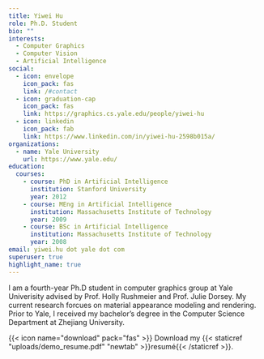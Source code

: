 ```yaml
---
title: Yiwei Hu
role: Ph.D. Student
bio: ""
interests:
  - Computer Graphics
  - Computer Vision
  - Artificial Intelligence
social:
  - icon: envelope
    icon_pack: fas
    link: /#contact
  - icon: graduation-cap
    icon_pack: fas
    link: https://graphics.cs.yale.edu/people/yiwei-hu
  - icon: linkedin
    icon_pack: fab
    link: https://www.linkedin.com/in/yiwei-hu-2598b015a/
organizations:
  - name: Yale University
    url: https://www.yale.edu/
education:
  courses:
    - course: PhD in Artificial Intelligence
      institution: Stanford University
      year: 2012
    - course: MEng in Artificial Intelligence
      institution: Massachusetts Institute of Technology
      year: 2009
    - course: BSc in Artificial Intelligence
      institution: Massachusetts Institute of Technology
      year: 2008
email: yiwei.hu dot yale dot com
superuser: true
highlight_name: true
---
```

I am a fourth-year Ph.D student in computer graphics group at Yale Univerisity advised by Prof. Holly Rushmeier and Prof. Julie Dorsey. My current research forcues on material appearance modeling and rendering. Prior to Yale, I received my bachelor’s degree in the Computer Science Department at Zhejiang University.

{{< icon name="download" pack="fas" >}} Download my {{< staticref "uploads/demo_resume.pdf" "newtab" >}}resumé{{< /staticref >}}.